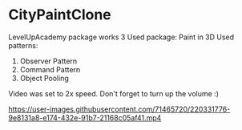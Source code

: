 # CityPaintClone
LevelUpAcademy package works 3
Used package: Paint in 3D
Used patterns:

1.  Observer Pattern
2.  Command Pattern
3.  Object Pooling

Video was set to 2x speed.
Don't forget to turn up the volume :)


https://user-images.githubusercontent.com/71465720/220331776-9e8131a8-e174-432e-91b7-21168c05af41.mp4

